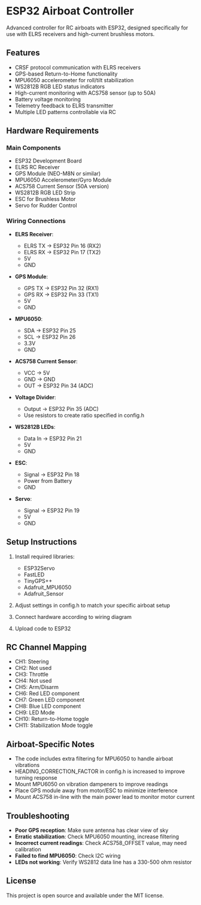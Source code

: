 # ESP32 Airboat Controller

Advanced controller for RC airboats with ESP32, designed specifically for use with ELRS receivers and high-current brushless motors.

## Features

- CRSF protocol communication with ELRS receivers
- GPS-based Return-to-Home functionality
- MPU6050 accelerometer for roll/tilt stabilization
- WS2812B RGB LED status indicators
- High-current monitoring with ACS758 sensor (up to 50A)
- Battery voltage monitoring
- Telemetry feedback to ELRS transmitter
- Multiple LED patterns controllable via RC

## Hardware Requirements

### Main Components
- ESP32 Development Board
- ELRS RC Receiver
- GPS Module (NEO-M8N or similar)
- MPU6050 Accelerometer/Gyro Module
- ACS758 Current Sensor (50A version)
- WS2812B RGB LED Strip
- ESC for Brushless Motor
- Servo for Rudder Control

### Wiring Connections
- **ELRS Receiver**:
  - ELRS TX → ESP32 Pin 16 (RX2)
  - ELRS RX → ESP32 Pin 17 (TX2)
  - 5V
  - GND

- **GPS Module**:
  - GPS TX → ESP32 Pin 32 (RX1)
  - GPS RX → ESP32 Pin 33 (TX1)
  - 5V
  - GND

- **MPU6050**:
  - SDA → ESP32 Pin 25
  - SCL → ESP32 Pin 26
  - 3.3V
  - GND

- **ACS758 Current Sensor**:
  - VCC → 5V
  - GND → GND
  - OUT → ESP32 Pin 34 (ADC)

- **Voltage Divider**:
  - Output → ESP32 Pin 35 (ADC)
  - Use resistors to create ratio specified in config.h

- **WS2812B LEDs**:
  - Data In → ESP32 Pin 21
  - 5V
  - GND

- **ESC**:
  - Signal → ESP32 Pin 18
  - Power from Battery
  - GND

- **Servo**:
  - Signal → ESP32 Pin 19
  - 5V
  - GND

## Setup Instructions

1. Install required libraries:
   - ESP32Servo
   - FastLED
   - TinyGPS++
   - Adafruit_MPU6050
   - Adafruit_Sensor

2. Adjust settings in config.h to match your specific airboat setup

3. Connect hardware according to wiring diagram

4. Upload code to ESP32

## RC Channel Mapping

- CH1: Steering
- CH2: Not used
- CH3: Throttle
- CH4: Not used
- CH5: Arm/Disarm
- CH6: Red LED component
- CH7: Green LED component
- CH8: Blue LED component
- CH9: LED Mode
- CH10: Return-to-Home toggle
- CH11: Stabilization Mode toggle

## Airboat-Specific Notes

- The code includes extra filtering for MPU6050 to handle airboat vibrations
- HEADING_CORRECTION_FACTOR in config.h is increased to improve turning response
- Mount MPU6050 on vibration dampeners to improve readings
- Place GPS module away from motor/ESC to minimize interference
- Mount ACS758 in-line with the main power lead to monitor motor current

## Troubleshooting

- **Poor GPS reception**: Make sure antenna has clear view of sky
- **Erratic stabilization**: Check MPU6050 mounting, increase filtering
- **Incorrect current readings**: Check ACS758_OFFSET value, may need calibration
- **Failed to find MPU6050**: Check I2C wiring
- **LEDs not working**: Verify WS2812 data line has a 330-500 ohm resistor

## License

This project is open source and available under the MIT license.